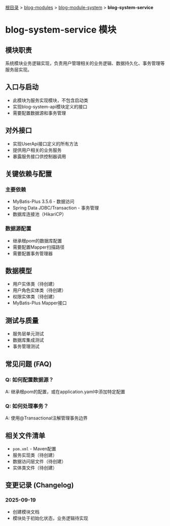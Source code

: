 [根目录](../../../CLAUDE.md) > [blog-modules](../) > [blog-module-system](../) > **blog-system-service**

# blog-system-service 模块

## 模块职责
系统模块业务逻辑实现，负责用户管理相关的业务逻辑、数据持久化、事务管理等服务层实现。

## 入口与启动
- 此模块为服务实现模块，不包含启动类
- 实现blog-system-api模块定义的接口
- 需要配置数据源和事务管理

## 对外接口
- 实现UserApi接口定义的所有方法
- 提供用户相关的业务服务
- 暴露服务接口供控制器调用

## 关键依赖与配置

### 主要依赖
- MyBatis-Plus 3.5.6 - 数据访问
- Spring Data JDBC/Transaction - 事务管理
- 数据库连接池（HikariCP）

### 数据源配置
- 继承根pom的数据库配置
- 需要配置Mapper扫描路径
- 需要配置事务管理器

## 数据模型
- 用户实体类（待创建）
- 用户角色实体类（待创建）
- 权限实体类（待创建）
- MyBatis-Plus Mapper接口

## 测试与质量
- 服务层单元测试
- 数据库集成测试
- 事务管理测试

## 常见问题 (FAQ)

### Q: 如何配置数据源？
A: 继承根pom的配置，或在application.yaml中添加特定配置

### Q: 如何处理事务？
A: 使用@Transactional注解管理事务边界

## 相关文件清单
- `pom.xml` - Maven配置
- 服务实现类（待创建）
- 数据访问层文件（待创建）
- 实体类文件（待创建）

## 变更记录 (Changelog)

### 2025-09-19
- 创建模块文档
- 模块处于初始化状态，业务逻辑待实现